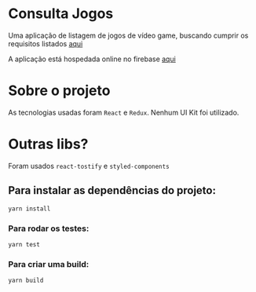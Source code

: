 # Consulta Jogos

Uma aplicação de listagem de jogos de vídeo game, buscando cumprir os requisitos listados [aqui](https://github.com/ConsultaRemedios/frontend-challenge)

A aplicação está hospedada online no firebase [aqui](https://test-consulta-remedios.firebaseapp.com/)

# Sobre o projeto

As tecnologias usadas foram `React` e `Redux`. Nenhum UI Kit foi utilizado.

# Outras libs?

Foram usados `react-tostify` e `styled-components`

## Para instalar as dependências do projeto:
```
yarn install
```

### Para rodar os testes:
```
yarn test
```

### Para criar uma build:
```
yarn build
```
